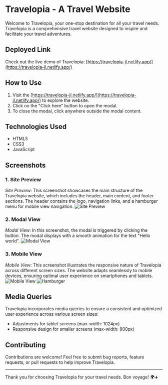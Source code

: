 # Travelopia - A Travel Website

Welcome to Travelopia, your one-stop destination for all your travel needs. Travelopia is a comprehensive travel website designed to inspire and facilitate your travel adventures.

## Deployed Link
Check out the live demo of Travelopia: [https://travelopia-jl.netlify.app/](https://travelopia-jl.netlify.app/)


## How to Use
1. Visit the [https://travelopia-jl.netlify.app/](https://travelopia-jl.netlify.app/) to explore the website.
2. Click on the "Click here" button to open the modal.
3. To close the modal, click anywhere outside the modal content.

## Technologies Used
- HTML5
- CSS3
- JavaScript

## Screenshots
### 1. Site Preview

*Site Preview*: This screenshot showcases the main structure of the Travelopia website, which includes the header, main content, and footer sections. The header contains the logo, navigation links, and a hamburger menu for mobile view navigation.
![Site Preview](https://i.ibb.co/PTvZTsB/Screenshot-2024-02-15-132820.png)

### 2. Modal View

*Modal View*: In this screenshot, the modal is triggered by clicking the button. The modal displays with a smooth animation for the text "Hello world".
![Modal View](https://i.ibb.co/QJLQJTf/Screenshot-2024-02-15-132845.png)

### 3. Mobile View

*Mobile View*: This screenshot illustrates the responsive nature of Travelopia across different screen sizes. The website adapts seamlessly to mobile devices, ensuring optimal user experience on smartphones and tablets.
![Mobile View](https://i.ibb.co/h9DhXxS/Screenshot-2024-02-15-132921.png)
![Hamburger](https://i.ibb.co/dBJtnsN/Screenshot-2024-02-15-133542.png)

## Media Queries
Travelopia incorporates media queries to ensure a consistent and optimized user experience across various screen sizes:
- Adjustments for tablet screens (max-width: 1024px)
- Responsive design for smaller screens (max-width: 800px)

## Contributing
Contributions are welcome! Feel free to submit bug reports, feature requests, or pull requests to help improve Travelopia.

---

Thank you for choosing Travelopia for your travel needs. Bon voyage! 🌍✈️
